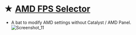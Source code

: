 # ★ [AMD FPS Selector](https://github.com/gzmatte/AMD/releases/download/1/AMD-FPS.bat)
- A bat to modify AMD settings without Catalyst / AMD Panel.
![Screenshot_11](https://github.com/gzmatte/AMD/assets/117684932/7fe38f5b-7b6d-45b2-9c61-f06cc836af61)
